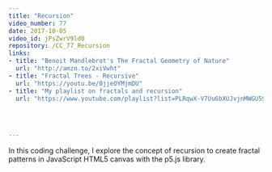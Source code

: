 ```yaml
---
title: "Recursion"
video_number: 77
date: 2017-10-05
video_id: jPsZwrV9ld0
repository: /CC_77_Recursion
links:
- title: "Benoit Mandlebrot's The Fractal Geometry of Nature"  
  url: "http://amzn.to/2xiVwht"
- title: "Fractal Trees - Recursive"  
  url: "https://youtu.be/0jjeOYMjmDU"
- title: "My playlist on fractals and recursion"  
  url: "https://www.youtube.com/playlist?list=PLRqwX-V7Uu6bXUJvjnMWGU5SmjhI-OXef"
  


  
---
```


In this coding challenge, I explore the concept of recursion to create fractal patterns in JavaScript HTML5 canvas with the p5.js library.

